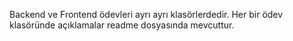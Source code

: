 Backend ve Frontend ödevleri ayrı ayrı klasörlerdedir.
Her bir ödev klasöründe açıklamalar readme dosyasında mevcuttur.
